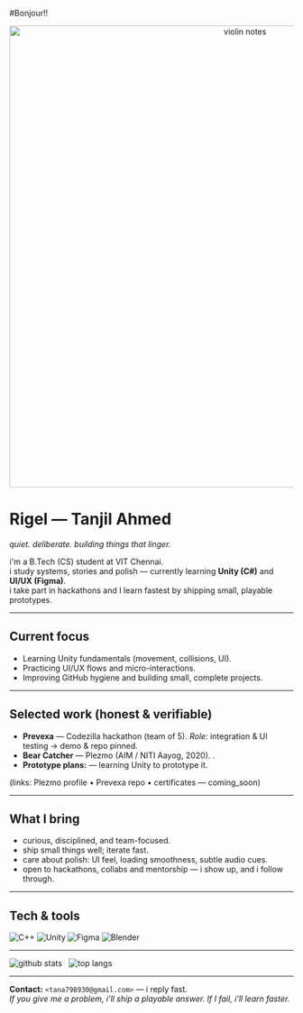 #Bonjour!!
<p align="center">
  <img src="https://raw.githubusercontent.com/rigelshaw/assets/main/violin-notes.gif" alt="violin notes" width="820"/>
</p>

# Rigel — Tanjil Ahmed  
*quiet. deliberate. building things that linger.*

i'm a B.Tech (CS) student at VIT Chennai.  
i study systems, stories and polish — currently learning **Unity (C#)** and **UI/UX (Figma)**.  
i take part in hackathons and I learn fastest by shipping small, playable prototypes.

---

## Current focus
- Learning Unity fundamentals (movement, collisions, UI).  
- Practicing UI/UX flows and micro-interactions.  
- Improving GitHub hygiene and building small, complete projects.

---

## Selected work (honest & verifiable)
- **Prevexa** — Codezilla hackathon (team of 5). *Role:* integration & UI testing → demo & repo pinned.  
- **Bear Catcher** — Plezmo (AIM / NITI Aayog, 2020). .  
- **Prototype plans:** — learning Unity to prototype it.

(links: Plezmo profile • Prevexa repo • certificates — coming_soon)

---

## What I bring
- curious, disciplined, and team-focused.  
- ship small things well; iterate fast.  
- care about polish: UI feel, loading smoothness, subtle audio cues.  
- open to hackathons, collabs and mentorship — i show up, and i follow through.

---

## Tech & tools  
![C++](https://img.shields.io/badge/C++-00599C?style=flat-square) 
![Unity](https://img.shields.io/badge/Unity-100000?style=flat-square) 
![Figma](https://img.shields.io/badge/Figma-F24E1E?style=flat-square) 
![Blender](https://img.shields.io/badge/Blender-F5792A?style=flat-square)

---

<p align="left">
  <img src="https://github-readme-stats.vercel.app/api?username=rigelshaw&show_icons=true&theme=tokyonight" alt="github stats"/>
  &nbsp;
  <img src="https://github-readme-stats.vercel.app/api/top-langs/?username=rigelshaw&layout=compact&theme=tokyonight" alt="top langs"/>
</p>

---

**Contact:** `<tana798930@gmail.com>` — i reply fast.  
*If you give me a problem, i'll ship a playable answer. If I fail, i'll learn faster.*

<!--
**rigelshaw/rigelshaw** is a ✨ _special_ ✨ repository because its `README.md` (this file) appears on your GitHub profile.

Here are some ideas to get you started:

- 🔭 I’m currently working on ...
- 🌱 I’m currently learning ...
- 👯 I’m looking to collaborate on ...
- 🤔 I’m looking for help with ...
- 💬 Ask me about ...
- 📫 How to reach me: ...
- 😄 Pronouns: ...
- ⚡ Fun fact: ...
-->
